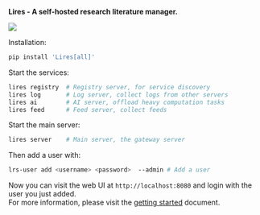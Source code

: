 **Lires - A self-hosted research literature manager.**

![](https://limengxun-imagebed.oss-cn-wuhan-lr.aliyuncs.com/pic/lires_v1.7.3w.png)


Installation:  
```bash
pip install 'Lires[all]'
```

Start the services:  
```bash
lires registry  # Registry server, for service discovery
lires log       # Log server, collect logs from other servers
lires ai        # AI server, offload heavy computation tasks
lires feed      # Feed server, collect feeds
```

Start the main server:  
```bash
lires server    # Main server, the gateway server
```

Then add a user with:  
```bash
lrs-user add <username> <password>  --admin # Add a user
```

Now you can visit the web UI at `http://localhost:8080` and login with the user you just added.  
For more information, please visit the [getting started](./docs/gettingStarted.md#getting-started) document.
